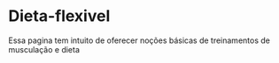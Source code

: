 # Dieta-flexivel
Essa pagina tem intuito de oferecer noções básicas de treinamentos de musculação e dieta

